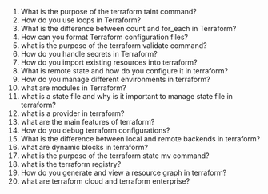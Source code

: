 1. What is the purpose of the terraform taint command?
2. How do you use loops in Terraform?
3. What is the difference between count and for_each in Terraform?
4. How can you format Terraform configuration files?
5. what is the purpose of the terraform validate command?
6. How do you handle secrets in Terraform?
7. How do you import existing resources into terraform?
8. What is remote state and how do you configure it in terraform?
9. How do you manage different environments in terraform?
10. what are modules in Terraform?
11. what is a state file and why is it important to manage state file in terraform?
12. what is a provider in terraform?
13. what are the main features of terraform?
14. How do you debug terraform configurations?
15. What is the difference between local and remote backends in terraform?
16. what are dynamic blocks in terraform?
17. what is the purpose of the terraform state mv command?
18. what is the terraform registry?
19. How do you generate and view a resource graph in terraform?
20. what are terraform cloud and terraform enterprise?
